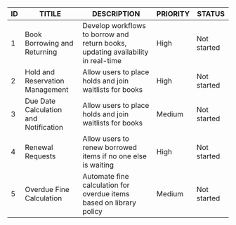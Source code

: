 |ID|  TITILE | DESCRIPTION |PRIORITY | STATUS |
| - |-----| ----------- |------- | -------- |
| 1 | Book Borrowing and Returning         | Develop workflows to borrow and return books, updating availability in real-time | High    | Not started |
| 2 | Hold and Reservation Management      | Allow users to place holds and join waitlists for books                         | High    | Not started |
| 3 | Due Date Calculation and Notification | Allow users to place holds and join waitlists for books                         | Medium  | Not started |
| 4 | Renewal Requests                     | Allow users to renew borrowed items if no one else is waiting                   | High    | Not started |
| 5 | Overdue Fine Calculation             | Automate fine calculation for overdue items based on library policy             | Medium  | Not started |
